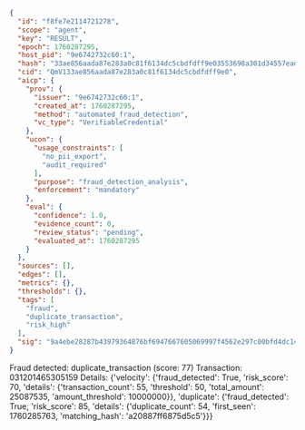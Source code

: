 ```json
{
  "id": "f8fe7e2114721278",
  "scope": "agent",
  "key": "RESULT",
  "epoch": 1760287295,
  "host_pid": "9e6742732c60:1",
  "hash": "33ae856aada87e283a0c81f6134dc5cbdfdff9e03553698a301d34557ead8543",
  "cid": "QmV133ae856aada87e283a0c81f6134dc5cbdfdff9e0",
  "aicp": {
    "prov": {
      "issuer": "9e6742732c60:1",
      "created_at": 1760287295,
      "method": "automated_fraud_detection",
      "vc_type": "VerifiableCredential"
    },
    "ucon": {
      "usage_constraints": [
        "no_pii_export",
        "audit_required"
      ],
      "purpose": "fraud_detection_analysis",
      "enforcement": "mandatory"
    },
    "eval": {
      "confidence": 1.0,
      "evidence_count": 0,
      "review_status": "pending",
      "evaluated_at": 1760287295
    }
  },
  "sources": [],
  "edges": [],
  "metrics": {},
  "thresholds": {},
  "tags": [
    "fraud",
    "duplicate_transaction",
    "risk_high"
  ],
  "sig": "9a4ebe28287b43979364876bf6947667605069997f4562e297c00bfd4dc14340"
}
```

Fraud detected: duplicate_transaction (score: 77)
Transaction: 031201465305159
Details: {'velocity': {'fraud_detected': True, 'risk_score': 70, 'details': {'transaction_count': 55, 'threshold': 50, 'total_amount': 25087535, 'amount_threshold': 10000000}}, 'duplicate': {'fraud_detected': True, 'risk_score': 85, 'details': {'duplicate_count': 54, 'first_seen': 1760285763, 'matching_hash': 'a20887ff6875d5c5'}}}